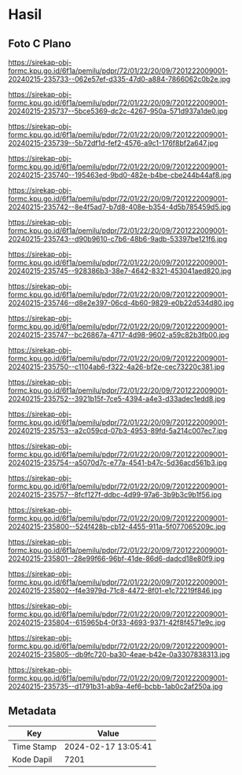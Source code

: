 # Hasil

## Foto C Plano

https://sirekap-obj-formc.kpu.go.id/6f1a/pemilu/pdpr/72/01/22/20/09/7201222009001-20240215-235733--062e57ef-d335-47d0-a884-7866062c0b2e.jpg

https://sirekap-obj-formc.kpu.go.id/6f1a/pemilu/pdpr/72/01/22/20/09/7201222009001-20240215-235737--5bce5369-dc2c-4267-950a-571d937a1de0.jpg

https://sirekap-obj-formc.kpu.go.id/6f1a/pemilu/pdpr/72/01/22/20/09/7201222009001-20240215-235739--5b72df1d-fef2-4576-a9c1-176f8bf2a647.jpg

https://sirekap-obj-formc.kpu.go.id/6f1a/pemilu/pdpr/72/01/22/20/09/7201222009001-20240215-235740--195463ed-9bd0-482e-b4be-cbe244b44af8.jpg

https://sirekap-obj-formc.kpu.go.id/6f1a/pemilu/pdpr/72/01/22/20/09/7201222009001-20240215-235742--8e4f5ad7-b7d8-408e-b354-4d5b785459d5.jpg

https://sirekap-obj-formc.kpu.go.id/6f1a/pemilu/pdpr/72/01/22/20/09/7201222009001-20240215-235743--d90b9610-c7b6-48b6-9adb-53397be121f6.jpg

https://sirekap-obj-formc.kpu.go.id/6f1a/pemilu/pdpr/72/01/22/20/09/7201222009001-20240215-235745--928386b3-38e7-4642-8321-453041aed820.jpg

https://sirekap-obj-formc.kpu.go.id/6f1a/pemilu/pdpr/72/01/22/20/09/7201222009001-20240215-235746--d8e2e397-06cd-4b60-9829-e0b22d534d80.jpg

https://sirekap-obj-formc.kpu.go.id/6f1a/pemilu/pdpr/72/01/22/20/09/7201222009001-20240215-235747--bc26867a-4717-4d98-9602-a59c82b3fb00.jpg

https://sirekap-obj-formc.kpu.go.id/6f1a/pemilu/pdpr/72/01/22/20/09/7201222009001-20240215-235750--c1104ab6-f322-4a26-bf2e-cec73220c381.jpg

https://sirekap-obj-formc.kpu.go.id/6f1a/pemilu/pdpr/72/01/22/20/09/7201222009001-20240215-235752--3921b15f-7ce5-4394-a4e3-d33adec1edd8.jpg

https://sirekap-obj-formc.kpu.go.id/6f1a/pemilu/pdpr/72/01/22/20/09/7201222009001-20240215-235753--a2c059cd-07b3-4953-89fd-5a214c007ec7.jpg

https://sirekap-obj-formc.kpu.go.id/6f1a/pemilu/pdpr/72/01/22/20/09/7201222009001-20240215-235754--a5070d7c-e77a-4541-b47c-5d36acd561b3.jpg

https://sirekap-obj-formc.kpu.go.id/6f1a/pemilu/pdpr/72/01/22/20/09/7201222009001-20240215-235757--8fcf127f-ddbc-4d99-97a6-3b9b3c9b1f56.jpg

https://sirekap-obj-formc.kpu.go.id/6f1a/pemilu/pdpr/72/01/22/20/09/7201222009001-20240215-235800--524f428b-cb12-4455-911a-5f077065209c.jpg

https://sirekap-obj-formc.kpu.go.id/6f1a/pemilu/pdpr/72/01/22/20/09/7201222009001-20240215-235801--28e99f66-96bf-41de-86d6-dadcd18e80f9.jpg

https://sirekap-obj-formc.kpu.go.id/6f1a/pemilu/pdpr/72/01/22/20/09/7201222009001-20240215-235802--f4e3979d-71c8-4472-8f01-e1c72219f846.jpg

https://sirekap-obj-formc.kpu.go.id/6f1a/pemilu/pdpr/72/01/22/20/09/7201222009001-20240215-235804--615965b4-0f33-4693-9371-42f8f4571e9c.jpg

https://sirekap-obj-formc.kpu.go.id/6f1a/pemilu/pdpr/72/01/22/20/09/7201222009001-20240215-235805--db9fc720-ba30-4eae-b42e-0a3307838313.jpg

https://sirekap-obj-formc.kpu.go.id/6f1a/pemilu/pdpr/72/01/22/20/09/7201222009001-20240215-235735--d1791b31-ab9a-4ef6-bcbb-1ab0c2af250a.jpg


## Metadata

| Key        | Value               |
| ---------- | ------------------- |
| Time Stamp | 2024-02-17 13:05:41 |
| Kode Dapil | 7201                |



